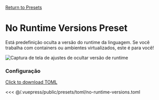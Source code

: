 [Return to Presets](/presets/#no-runtime-versions)

# No Runtime Versions Preset

Está predefinição oculta a versão do runtime da linguagem. Se você trabalha com containers ou ambientes virtualizados, este é para você!

![Captura de tela de ajustes de ocultar versão de runtime](/presets/img/no-runtime-versions.png)

### Configuração

[Click to download TOML](/presets/toml/no-runtime-versions.toml)

<<< @/.vuepress/public/presets/toml/no-runtime-versions.toml
